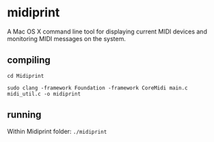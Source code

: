 # midiprint
A Mac OS X command line tool for displaying current MIDI devices and monitoring MIDI messages on the system.

## compiling
`cd Midiprint`

`sudo clang -framework Foundation -framework CoreMidi main.c midi_util.c -o midiprint`

## running
Within Midiprint folder:
`./midiprint`


